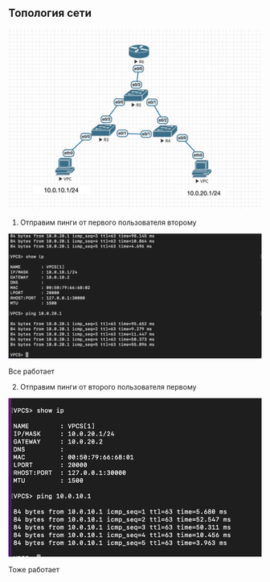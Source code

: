 ## Топология сети

![](https://github.com/nadya002/Networks_hse/blob/main/lab1/IMAGE%202022-12-08%2015:11:31.jpg)

1. Отправим пинги от первого пользователя второму

![](https://github.com/nadya002/Networks_hse/blob/main/lab1/pics/IMAGE%202022-12-08%2016:37:23.jpg)

Все работает

2. Отправим пинги от второго пользователя первому

![](https://github.com/nadya002/Networks_hse/blob/main/lab1/IMAGE%202022-12-08%2016:04:36.jpg)

Тоже работает
